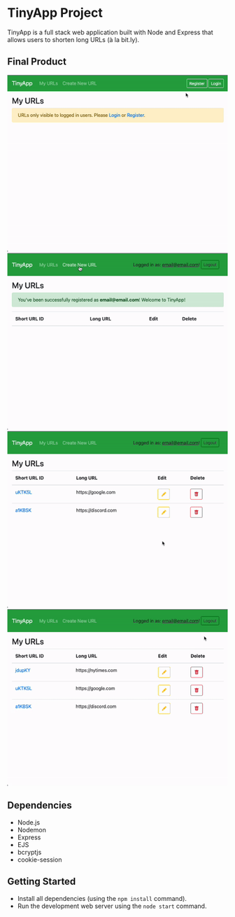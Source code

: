 # TinyApp Project

TinyApp is a full stack web application built with Node and Express that allows users to shorten long URLs (à la bit.ly).

## Final Product

!["Registering to use TinyApp"](https://github.com/adbwu/tinyapp/blob/main/docs/register.gif?raw=true)
!["Creating a TinyURL and editing it"](https://github.com/adbwu/tinyapp/blob/main/docs/createediturl.gif?raw=true)
!["Deleting a URL and visiting the redirect"](https://github.com/adbwu/tinyapp/blob/main/docs/deleteandhyper.gif?raw=true)
!["Logging out and back in to TinyApp"](https://github.com/adbwu/tinyapp/blob/main/docs/logoutlogin.gif?raw=true)

## Dependencies

- Node.js
- Nodemon
- Express
- EJS
- bcryptjs
- cookie-session

## Getting Started

- Install all dependencies (using the `npm install` command).
- Run the development web server using the `node start` command.
